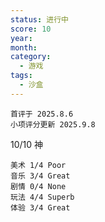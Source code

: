 ```yaml
---
status: 进行中
score: 10
year:
month:
category:
  - 游戏
tags:
  - 沙盒
---
```

	首评于 2025.8.6
	小项评分更新 2025.9.8

10/10 神

```
美术 1/4 Poor
音乐 3/4 Great
剧情 0/4 None
玩法 4/4 Superb
体验 3/4 Great
```

